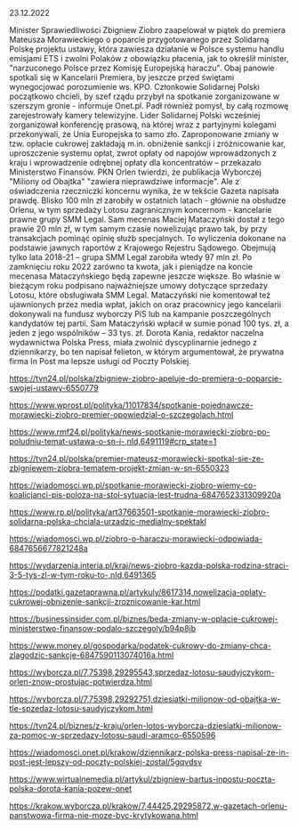 23.12.2022

Minister Sprawiedliwości Zbigniew Ziobro zaapelował w piątek do premiera Mateusza Morawieckiego o poparcie przygotowanego przez Solidarną Polskę projektu ustawy, która zawiesza działanie w Polsce systemu handlu emisjami ETS i zwolni Polaków z obowiązku płacenia, jak to określił minister, "narzuconego Polsce przez Komisję Europejską haraczu". Obaj panowie spotkali się w Kancelarii Premiera, by jeszcze przed świętami wynegocjować porozumienie ws. KPO. Członkowie Solidarnej Polski początkowo chcieli, by szef rządu przybył na spotkanie zorganizowane w szerszym gronie - informuje Onet.pl. Padł również pomysł, by całą rozmowę zarejestrowały kamery telewizyjne. Lider Solidarnej Polski wcześniej zorganizował konferencję prasową, na której wraz z partyjnymi kolegami przekonywali, że Unia Europejska to samo zło. Zaproponowane zmiany w tzw. opłacie cukrowej zakładają m.in. obniżenie sankcji i zróżnicowanie kar, uproszczenie systemu opłat, zwrot opłaty od napojów wprowadzonych z kraju i wprowadzenie odrębnej opłaty dla koncentratów – przekazało Ministerstwo Finansów. PKN Orlen twierdzi, że publikacja Wyborczej "Miliony od Obajtka" "zawiera nieprawdziwe informacje". Ale z oświadczenia rzeczniczki koncernu wynika, że w tekście Gazeta napisała prawdę. Blisko 100 mln zł zarobiły w ostatnich latach - głównie na obsłudze Orlenu, w tym sprzedaży Lotosu zagranicznym koncernom - kancelarie prawne grupy SMM Legal. Sam mecenas Maciej Mataczyński dostał z tego prawie 20 mln zł, w tym samym czasie nowelizując prawo tak, by przy transakcjach pominąć opinię służb specjalnych. To wyliczenia dokonane na podstawie jawnych raportów z Krajowego Rejestru Sądowego. Obejmują tylko lata 2018-21 – grupa SMM Legal zarobiła wtedy 97 mln zł. Po zamknięciu roku 2022 zarówno ta kwota, jak i pieniądze na koncie mecenasa Mataczyńskiego będą zapewne jeszcze większe. Bo właśnie w bieżącym roku podpisano najważniejsze umowy dotyczące sprzedaży Lotosu, które obsługiwała SMM Legal. Mataczyński nie komentował też ujawnionych przez media wpłat, jakich on oraz pracownicy jego kancelarii dokonywali na fundusz wyborczy PiS lub na kampanie poszczególnych kandydatów tej partii. Sam Mataczyński wpłacił w sumie ponad 100 tys. zł, a jeden z jego wspólników – 33 tys. zł. Dorota Kania, redaktor naczelna wydawnictwa Polska Press, miała zwolnić dyscyplinarnie jednego z dziennikarzy, bo ten napisał felieton, w którym argumentował, że prywatna firma In Post ma lepsze usługi od Poczty Polskiej.

https://tvn24.pl/polska/zbigniew-ziobro-apeluje-do-premiera-o-poparcie-swojej-ustawy-6550779

https://www.wprost.pl/polityka/11017834/spotkanie-pojednawcze-morawiecki-ziobro-premier-opowiedzial-o-szczegolach.html

https://www.rmf24.pl/polityka/news-spotkanie-morawiecki-ziobro-po-poludniu-temat-ustawa-o-sn-i-,nId,6491119#crp_state=1

https://tvn24.pl/polska/premier-mateusz-morawiecki-spotkal-sie-ze-zbigniewem-ziobra-tematem-projekt-zmian-w-sn-6550323

https://wiadomosci.wp.pl/spotkanie-morawiecki-ziobro-wiemy-co-koalicjanci-pis-poloza-na-stol-sytuacja-jest-trudna-6847652331309920a

https://www.rp.pl/polityka/art37663501-spotkanie-morawiecki-ziobro-solidarna-polska-chciala-urzadzic-medialny-spektakl

https://wiadomosci.wp.pl/ziobro-o-haraczu-morawiecki-odpowiada-6847656677821248a

https://wydarzenia.interia.pl/kraj/news-ziobro-kazda-polska-rodzina-straci-3-5-tys-zl-w-tym-roku-to-,nId,6491365

https://podatki.gazetaprawna.pl/artykuly/8617314,nowelizacja-oplaty-cukrowej-obnizenie-sankcji-zroznicowanie-kar.html

https://businessinsider.com.pl/biznes/beda-zmiany-w-oplacie-cukrowej-ministerstwo-finansow-podalo-szczegoly/b94p8jb

https://www.money.pl/gospodarka/podatek-cukrowy-do-zmiany-chca-zlagodzic-sankcje-6847590113074016a.html

https://wyborcza.pl/7,75398,29295543,sprzedaz-lotosu-saudyjczykom-orlen-znow-prostujac-potwierdza.html

https://wyborcza.pl/7,75398,29292751,dziesiatki-milionow-od-obajtka-w-tle-spzedaz-lotosu-saudyjczykom.html

https://tvn24.pl/biznes/z-kraju/orlen-lotos-wyborcza-dziesiatki-milionow-za-pomoc-w-sprzedazy-lotosu-saudi-aramco-6550596

https://wiadomosci.onet.pl/krakow/dziennikarz-polska-press-napisal-ze-in-post-jest-lepszy-od-poczty-polskiej-zostal/5gqvdsv

https://www.wirtualnemedia.pl/artykul/zbigniew-bartus-inpostu-poczta-polska-dorota-kania-pozew-onet

https://krakow.wyborcza.pl/krakow/7,44425,29295872,w-gazetach-orlenu-panstwowa-firma-nie-moze-byc-krytykowana.html